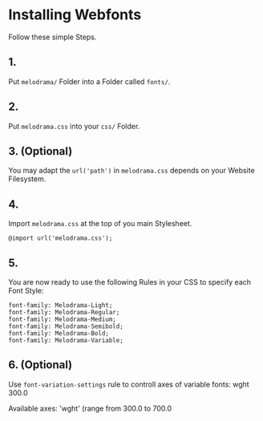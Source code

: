 # Installing Webfonts
Follow these simple Steps.

## 1.
Put `melodrama/` Folder into a Folder called `fonts/`.

## 2.
Put `melodrama.css` into your `css/` Folder.

## 3. (Optional)
You may adapt the `url('path')` in `melodrama.css` depends on your Website Filesystem.

## 4.
Import `melodrama.css` at the top of you main Stylesheet.

```
@import url('melodrama.css');
```

## 5.
You are now ready to use the following Rules in your CSS to specify each Font Style:
```
font-family: Melodrama-Light;
font-family: Melodrama-Regular;
font-family: Melodrama-Medium;
font-family: Melodrama-Semibold;
font-family: Melodrama-Bold;
font-family: Melodrama-Variable;

```
## 6. (Optional)
Use `font-variation-settings` rule to controll axes of variable fonts:
wght 300.0

Available axes:
'wght' (range from 300.0 to 700.0

